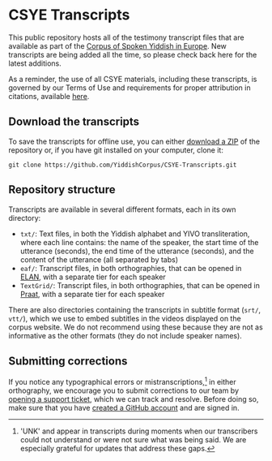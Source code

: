 # CSYE Transcripts

This public repository hosts all of the testimony transcript files that are available as part of the [Corpus of Spoken Yiddish in Europe](https://www.yiddishcorpus.org). New transcripts are being added all the time, so please check back here for the latest additions.

As a reminder, the use of all CSYE materials, including these transcripts, is governed by our Terms of Use and requirements for proper attribution in citations, available [here](https://www.yiddishcorpus.org/csye/user-guide/).

## Download the transcripts

To save the transcripts for offline use, you can either [download a ZIP](https://github.com/YiddishCorpus/CSYE-Transcripts/archive/refs/heads/main.zip) of the repository or, if you have git installed on your computer, clone it:

    git clone https://github.com/YiddishCorpus/CSYE-Transcripts.git

## Repository structure

Transcripts are available in several different formats, each in its own directory:
* `txt/`: Text files, in both the Yiddish alphabet and YIVO transliteration, where each line contains: the name of the speaker, the start time of the utterance (seconds), the end time of the utterance (seconds), and the content of the utterance (all separated by tabs)
* `eaf/`: Transcript files, in both orthographies, that can be opened in [ELAN](https://archive.mpi.nl/tla/elan), with a separate tier for each speaker
* `TextGrid/`: Transcript files, in both orthographies, that can be opened in [Praat](https://www.fon.hum.uva.nl/praat/), with a separate tier for each speaker

There are also directories containing the transcripts in subtitle format (`srt/`, `vtt/`), which we use to embed subtitles in the videos displayed on the corpus website. We do not recommend using these because they are not as informative as the other formats (they do not include speaker names).

## Submitting corrections

If you notice any typographical errors or mistranscriptions,[^1] in either orthography, we encourage you to submit corrections to our team by [opening a support ticket](https://github.com/YiddishCorpus/CSYE-Transcripts/issues/new?assignees=ibleaman&labels=correction&template=CORRECTION_REPORT.yml&title=%E2%9C%8F%EF%B8%8F+%5BCORRECTION%5D+-+%3Ctitle%3E), which we can track and resolve. Before doing so, make sure that you have [created a GitHub account](https://github.com/join) and are signed in.

[^1]: 'UNK' and <brackets> appear in transcripts during moments when our transcribers could not understand or were not sure what was being said. We are especially grateful for updates that address these gaps.